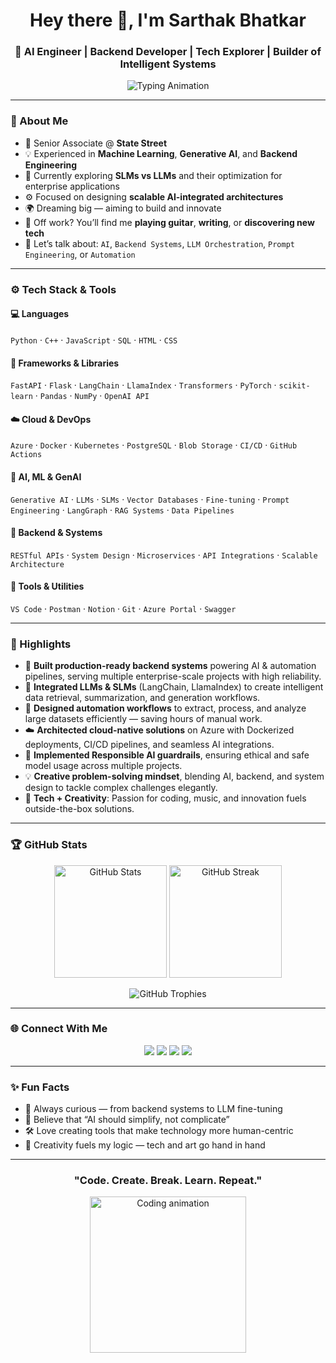 <!-- Sarthak Bhatkar | GitHub Profile README -->

<h1 align="center">Hey there 👋, I'm Sarthak Bhatkar</h1>
<h3 align="center">🚀 AI Engineer | Backend Developer | Tech Explorer | Builder of Intelligent Systems</h3>

<p align="center">
  <img src="https://readme-typing-svg.herokuapp.com?font=Fira+Code&pause=1000&center=true&vCenter=true&width=600&lines=AI+Engineer+%7C+Backend+Developer;Generative+AI+%7C+LangChain+%7C+LlamaIndex;Building+intelligent+and+scalable+systems;Exploring+emerging+technologies+every+day!" alt="Typing Animation" />
</p>

---

### 🧠 About Me  
- 💼 Senior Associate @ **State Street**  
- 💡 Experienced in **Machine Learning**, **Generative AI**, and **Backend Engineering**  
- 🔭 Currently exploring **SLMs vs LLMs** and their optimization for enterprise applications  
- ⚙️ Focused on designing **scalable AI-integrated architectures**  
- 🌍 Dreaming big — aiming to build and innovate 
- 🎸 Off work? You’ll find me **playing guitar**, **writing**, or **discovering new tech**  
- 💬 Let’s talk about: `AI`, `Backend Systems`, `LLM Orchestration`, `Prompt Engineering`, or `Automation`  

---

### ⚙️ Tech Stack & Tools

#### 💻 Languages  
`Python` · `C++` · `JavaScript` · `SQL` · `HTML` · `CSS`

#### 🧩 Frameworks & Libraries  
`FastAPI` · `Flask` · `LangChain` · `LlamaIndex` · `Transformers` · `PyTorch` · `scikit-learn` · `Pandas` · `NumPy` · `OpenAI API`

#### ☁️ Cloud & DevOps  
`Azure` · `Docker` · `Kubernetes` · `PostgreSQL` · `Blob Storage` · `CI/CD` · `GitHub Actions`

#### 🧠 AI, ML & GenAI  
`Generative AI` · `LLMs` · `SLMs` · `Vector Databases` · `Fine-tuning` · `Prompt Engineering` · `LangGraph` · `RAG Systems` · `Data Pipelines`

#### 🧱 Backend & Systems  
`RESTful APIs` · `System Design` · `Microservices` · `API Integrations` · `Scalable Architecture`

#### 🧰 Tools & Utilities  
`VS Code` · `Postman` · `Notion` · `Git` · `Azure Portal` · `Swagger`  

---

### 🌟 Highlights  

- 🚀 **Built production-ready backend systems** powering AI & automation pipelines, serving multiple enterprise-scale projects with high reliability.  
- 🤖 **Integrated LLMs & SLMs** (LangChain, LlamaIndex) to create intelligent data retrieval, summarization, and generation workflows.  
- 🧩 **Designed automation workflows** to extract, process, and analyze large datasets efficiently — saving hours of manual work.  
- ☁️ **Architected cloud-native solutions** on Azure with Dockerized deployments, CI/CD pipelines, and seamless AI integrations.  
- 🎯 **Implemented Responsible AI guardrails**, ensuring ethical and safe model usage across multiple projects.  
- 💡 **Creative problem-solving mindset**, blending AI, backend, and system design to tackle complex challenges elegantly.  
- 🎸 **Tech + Creativity**: Passion for coding, music, and innovation fuels outside-the-box solutions.  

---

### 🏆 GitHub Stats  

<p align="center">
  <img src="https://github-readme-stats.vercel.app/api?username=sarthakbhatkar1&show_icons=true&theme=radical" alt="GitHub Stats" height="180" />
  <img src="https://github-readme-streak-stats.herokuapp.com/?user=sarthakbhatkar1&theme=radical" alt="GitHub Streak" height="180" />
</p>

<p align="center">
  <img src="https://github-profile-trophy.vercel.app/?username=sarthakbhatkar1&theme=radical&no-frame=false&no-bg=false&margin-w=4" alt="GitHub Trophies" />
</p>

---

### 🌐 Connect With Me  

<p align="center">
  <a href="https://sarthakbhatkar.com"><img src="https://img.shields.io/badge/Portfolio-000000?style=for-the-badge&logo=About.me&logoColor=white" /></a>
  <a href="https://www.linkedin.com/in/sarthakbhatkar"><img src="https://img.shields.io/badge/LinkedIn-0077B5?style=for-the-badge&logo=linkedin&logoColor=white" /></a>
  <a href="mailto:sarthakbhatkarofficial@gmail.com"><img src="https://img.shields.io/badge/Gmail-D14836?style=for-the-badge&logo=gmail&logoColor=white" /></a>
  <a href="https://medium.com/@lostvaynesarthak"><img src="https://img.shields.io/badge/Medium-12100E?style=for-the-badge&logo=medium&logoColor=white" /></a>
</p>

---

### ✨ Fun Facts  
- 🧩 Always curious — from backend systems to LLM fine-tuning  
- 💭 Believe that “AI should simplify, not complicate”  
- 🛠️ Love creating tools that make technology more human-centric  
- 🎸 Creativity fuels my logic — tech and art go hand in hand  

---

<h3 align="center">"Code. Create. Break. Learn. Repeat."</h3>

<p align="center">
  <img src="https://github.com/sarthakbhatkar1/sarthakbhatkar1/blob/main/assets/coding.gif" alt="Coding animation" width="250"/>
</p>
